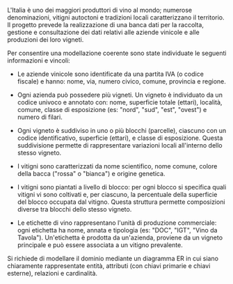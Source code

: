 L'Italia è uno dei maggiori produttori di vino al mondo; numerose denominazioni, vitigni autoctoni e tradizioni locali caratterizzano il territorio. Il progetto prevede la realizzazione di una banca dati per la raccolta, gestione e consultazione dei dati relativi alle aziende vinicole e alle produzioni dei loro vigneti.

Per consentire una modellazione coerente sono state individuate le seguenti informazioni e vincoli:

- Le aziende vinicole sono identificate da una partita IVA (o codice fiscale) e hanno: nome, via, numero civico, comune, provincia e regione.

- Ogni azienda può possedere più vigneti. Un vigneto è individuato da un codice univoco e annotato con: nome, superficie totale (ettari), località, comune, classe di esposizione (es: "nord", "sud", "est", "ovest") e numero di filari.

- Ogni vigneto è suddiviso in uno o più blocchi (parcelle), ciascuno con un codice identificativo, superficie (ettari), e classe di esposizione. Questa suddivisione permette di rappresentare variazioni locali all'interno dello stesso vigneto.

- I vitigni sono caratterizzati da nome scientifico, nome comune, colore della bacca ("rossa" o "bianca") e origine genetica.

- I vitigni sono piantati a livello di blocco: per ogni blocco si specifica quali vitigni vi sono coltivati e, per ciascuno, la percentuale della superficie del blocco occupata dal vitigno. Questa struttura permette composizioni diverse tra blocchi dello stesso vigneto.

- Le etichette di vino rappresentano l'unità di produzione commerciale: ogni etichetta ha nome, annata e tipologia (es: "DOC", "IGT", "Vino da Tavola"). Un'etichetta è prodotta da un'azienda, proviene da un vigneto principale e può essere associata a un vitigno prevalente.

Si richiede di modellare il dominio mediante un diagramma ER in cui siano chiaramente rappresentate entità, attributi (con chiavi primarie e chiavi esterne), relazioni e cardinalità.
